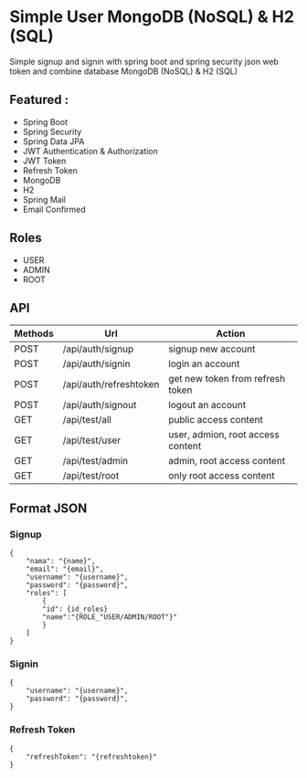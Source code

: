 # Simple User MongoDB (NoSQL) & H2 (SQL)
Simple signup and signin with spring boot and spring security json web token and combine database MongoDB (NoSQL) & H2 (SQL)

## Featured :
- Spring Boot 
- Spring Security
- Spring Data JPA
- JWT Authentication & Authorization
- JWT Token
- Refresh Token
- MongoDB
- H2 
- Spring Mail
- Email Confirmed

## Roles
- USER
- ADMIN 
- ROOT
 
## API
Methods | Url | Action |
--- | --- | --- |
| POST | /api/auth/signup | signup new account |
| POST | /api/auth/signin | login an account |
| POST | /api/auth/refreshtoken | get new token from refresh token |
| POST | /api/auth/signout | logout an account |
| GET | /api/test/all | public access content |
| GET | /api/test/user | user, admion, root access content |
| GET | /api/test/admin | admin, root access content |
| GET | /api/test/root | only root access content |

## Format JSON
### Signup
```
{
    "nama": "{name}",
    "email": "{email}",
    "username": "{username}",
    "password": "{password}",
    "roles": [
        {
        "id": {id_roles}
        "name":"{ROLE_"USER/ADMIN/ROOT"}"
        }
    ]
}
```

### Signin
```
{
    "username": "{username}",
    "password": "{password}",
}
```

### Refresh Token
```
{
    "refreshToken": "{refreshtoken}"
}
```
